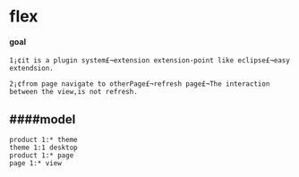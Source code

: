 # flex
#### goal
    1¡¢it is a plugin system£¬extension extension-point like eclipse£¬easy extendsion.

    2¡¢from page navigate to otherPage£¬refresh page£¬The interaction between the view,is not refresh.

####model 
--------------------------------------
    product 1:* theme
    theme 1:1 desktop
    product 1:* page
    page 1:* view

